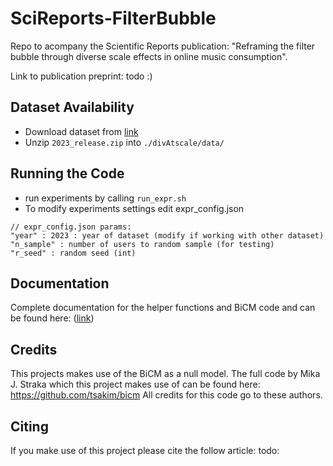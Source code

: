 # SciReports-FilterBubble

Repo to acompany the Scientific Reports publication: "Reframing the filter bubble through diverse scale effects in online music consumption".

Link to publication preprint: todo :) 



## Dataset Availability
* Download dataset from [link](https://kaggle.com/datasets/4b70ea10861ed6cad92277d498ccaf3d621a766b3d982bdba0321b1038ac29a4)
* Unzip `2023_release.zip` into `./divAtscale/data/`


## Running the Code
* run experiments by calling `run_expr.sh`
* To modify experiments settings edit expr_config.json 

```
// expr_config.json params: 
"year" : 2023 : year of dataset (modify if working with other dataset)
"n_sample" : number of users to random sample (for testing)
"r_seed" : random seed (int)
```

## Documentation 
Complete documentation for the helper functions and BiCM code and can be found here: ([link](https://deshiiii.github.io/div-scale-documentation/divAtScale/index.html))

## Credits
This projects makes use of the BiCM as a null model. The full code by Mika J. Straka which this project makes use of can be found here:
https://github.com/tsakim/bicm
All credits for this code go to these authors. 

## Citing 
If you make use of this project please cite the follow article: todo:

